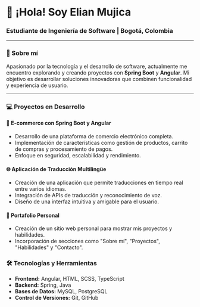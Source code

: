 # 👋 ¡Hola! Soy **Elian Mujica**

### Estudiante de Ingeniería de Software | Bogotá, Colombia

---

### 🌱 Sobre mí

Apasionado por la tecnología y el desarrollo de software, actualmente me encuentro explorando y creando proyectos con **Spring Boot** y **Angular**. Mi objetivo es desarrollar soluciones innovadoras que combinen funcionalidad y experiencia de usuario.

---

### 💻 Proyectos en Desarrollo

#### 🛒 **E-commerce con Spring Boot y Angular**

- Desarrollo de una plataforma de comercio electrónico completa.
- Implementación de características como gestión de productos, carrito de compras y procesamiento de pagos.
- Enfoque en seguridad, escalabilidad y rendimiento.

#### 🌐 **Aplicación de Traducción Multilingüe**

- Creación de una aplicación que permite traducciones en tiempo real entre varios idiomas.
- Integración de APIs de traducción y reconocimiento de voz.
- Diseño de una interfaz intuitiva y amigable para el usuario.

#### 🚧 **Portafolio Personal**

- Creación de un sitio web personal para mostrar mis proyectos y habilidades.
- Incorporación de secciones como "Sobre mí", "Proyectos", "Habilidades" y "Contacto".


### 🛠️ Tecnologías y Herramientas

- **Frontend:** Angular, HTML, SCSS, TypeScript
- **Backend:** Spring, Java
- **Bases de Datos:** MySQL, PostgreSQL
- **Control de Versiones:** Git, GitHub

<!---

### 📫 ¡Conectemos!

- **Correo Electrónico:** [elian.mujica@example.com](mailto:elian.mujica@example.com)
- **LinkedIn:** [linkedin.com/in/elian-mujica](https://www.linkedin.com/in/elian-mujica)
- **GitHub:** [github.com/elianmujica](https://github.com/elianmujica)

--->
